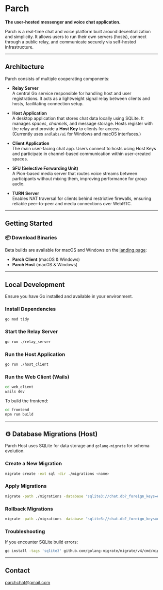 # Parch

**The user-hosted messenger and voice chat application.**

Parch is a real-time chat and voice platform built around decentralization and simplicity. It allows users to run their own servers (hosts), connect through a public relay, and communicate securely via self-hosted infrastructure.

---

## Architecture

Parch consists of multiple cooperating components:

- **Relay Server**  
  A central Go service responsible for handling host and user registrations. It acts as a lightweight signal relay between clients and hosts, facilitating connection setup.

- **Host Application**  
  A desktop application that stores chat data locally using SQLite. It manages *spaces*, *channels*, and message storage. Hosts register with the relay and provide a **Host Key** to clients for access.  
  (Currently uses `andlabs/ui` for Windows and macOS interfaces.)

- **Client Application**  
  The main user-facing chat app. Users connect to hosts using Host Keys and participate in channel-based communication within user-created spaces.

- **SFU (Selective Forwarding Unit)**  
  A Pion-based media server that routes voice streams between participants without mixing them, improving performance for group audio.

- **TURN Server**  
  Enables NAT traversal for clients behind restrictive firewalls, ensuring reliable peer-to-peer and media connections over WebRTC.

---

## Getting Started

### 📦 Download Binaries

Beta builds are available for macOS and Windows on the [landing page](https://github.com/royalsaltmerchant/gochat):

- **Parch Client** (macOS & Windows)
- **Parch Host** (macOS & Windows)

---

##  Local Development

Ensure you have Go installed and available in your environment.

### Install Dependencies

```bash
go mod tidy
```

### Start the Relay Server

```bash
go run ./relay_server
```

### Run the Host Application

```bash
go run ./host_client
```

### Run the Web Client (Wails)

```bash
cd web_client
wails dev
```

To build the frontend:

```bash
cd frontend
npm run build
```

---

## ⚙️ Database Migrations (Host)

Parch Host uses SQLite for data storage and `golang-migrate` for schema evolution.

### Create a New Migration

```bash
migrate create -ext sql -dir ./migrations <name>
```

### Apply Migrations

```bash
migrate -path ./migrations -database "sqlite3://chat.db?_foreign_keys=on" up
```

### Rollback Migrations

```bash
migrate -path ./migrations -database "sqlite3://chat.db?_foreign_keys=on" down
```

### Troubleshooting

If you encounter SQLite build errors:

```bash
go install -tags 'sqlite3' github.com/golang-migrate/migrate/v4/cmd/migrate@latest
```

---

## Contact

[parchchat@gmail.com](mailto:parchchat@gmail.com)

